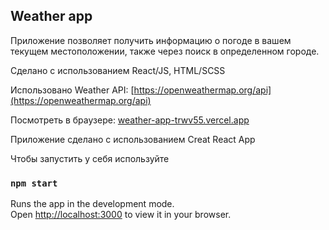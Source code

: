 ## Weather app

Приложение позволяет получить информацию о погоде в вашем текущем местоположении, также через поиск в определенном городе. 

Сделано с использованием React/JS, HTML/SCSS

Использовано Weather API: [https://openweathermap.org/api](https://openweathermap.org/api)

Посмотреть в браузере: [weather-app-trwv55.vercel.app](weather-app-trwv55.vercel.app)

Приложение сделано с использованием Creat React App

Чтобы запустить у себя используйте

### `npm start`

Runs the app in the development mode.\
Open [http://localhost:3000](http://localhost:3000) to view it in your browser.



